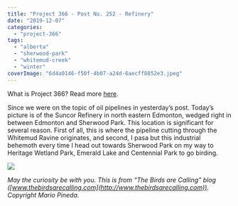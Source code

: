 ```yaml
---
title: "Project 366 - Post No. 252 - Refinery"
date: "2019-12-07"
categories: 
  - "project-366"
tags: 
  - "alberta"
  - "sherwood-park"
  - "whitemud-creek"
  - "winter"
coverImage: "6d4a0146-f50f-4b07-a24d-6aecff8852e3.jpeg"
---
```


What is Project 366? Read more [here](https://thebirdsarecalling.com/2019/03/29/project-366/).

Since we were on the topic of oil pipelines in yesterday’s post. Today’s picture is of the Suncor Refinery in north eastern Edmonton, wedged right in between Edmonton and Sherwood Park. This location is significant for several reason. First of all, this is where the pipeline cutting through the Whitemud Ravine originates, and second, I pasa but this industrial behemoth every time I head out towards Sherwood Park on my way to Heritage Wetland Park, Emerald Lake and Centennial Park to go birding.

![](https://thebirdsarecallingandimustgo.files.wordpress.com/2019/12/6d4a0146-f50f-4b07-a24d-6aecff8852e3.jpeg?w=1024)

_May the curiosity be with you. This is from “The Birds are Calling” blog ([www.thebirdsarecalling.com](http://www.thebirdsarecalling.com)). Copyright Mario Pineda._
